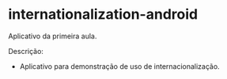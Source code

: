 # internationalization-android
Aplicativo da primeira aula.

Descrição:

- Aplicativo para demonstração de uso de internacionalização.
